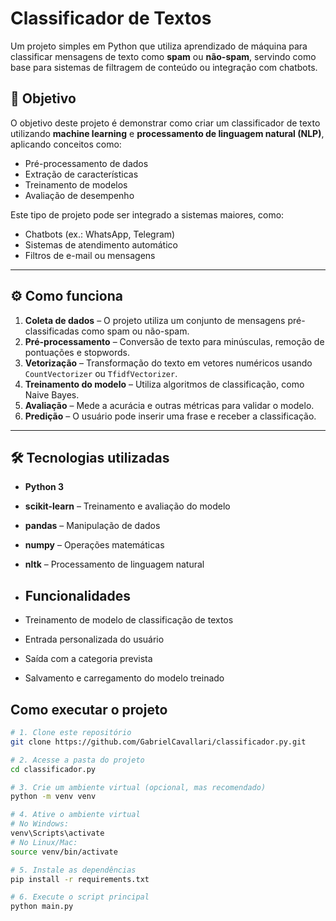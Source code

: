 # Classificador de Textos

Um projeto simples em Python que utiliza aprendizado de máquina para classificar mensagens de texto como **spam** ou **não-spam**, servindo como base para sistemas de filtragem de conteúdo ou integração com chatbots.

## 📌 Objetivo
O objetivo deste projeto é demonstrar como criar um classificador de texto utilizando **machine learning** e **processamento de linguagem natural (NLP)**, aplicando conceitos como:
- Pré-processamento de dados
- Extração de características
- Treinamento de modelos
- Avaliação de desempenho

Este tipo de projeto pode ser integrado a sistemas maiores, como:
- Chatbots (ex.: WhatsApp, Telegram)
- Sistemas de atendimento automático
- Filtros de e-mail ou mensagens

---

## ⚙️ Como funciona
1. **Coleta de dados** – O projeto utiliza um conjunto de mensagens pré-classificadas como spam ou não-spam.
2. **Pré-processamento** – Conversão de texto para minúsculas, remoção de pontuações e stopwords.
3. **Vetorização** – Transformação do texto em vetores numéricos usando `CountVectorizer` ou `TfidfVectorizer`.
4. **Treinamento do modelo** – Utiliza algoritmos de classificação, como Naive Bayes.
5. **Avaliação** – Mede a acurácia e outras métricas para validar o modelo.
6. **Predição** – O usuário pode inserir uma frase e receber a classificação.

---

## 🛠 Tecnologias utilizadas
- **Python 3**
- **scikit-learn** – Treinamento e avaliação do modelo
- **pandas** – Manipulação de dados
- **numpy** – Operações matemáticas
- **nltk** – Processamento de linguagem natural

- ## Funcionalidades
- Treinamento de modelo de classificação de textos
- Entrada personalizada do usuário
- Saída com a categoria prevista
- Salvamento e carregamento do modelo treinado

## Como executar o projeto

```bash
# 1. Clone este repositório
git clone https://github.com/GabrielCavallari/classificador.py.git

# 2. Acesse a pasta do projeto
cd classificador.py

# 3. Crie um ambiente virtual (opcional, mas recomendado)
python -m venv venv

# 4. Ative o ambiente virtual
# No Windows:
venv\Scripts\activate
# No Linux/Mac:
source venv/bin/activate

# 5. Instale as dependências
pip install -r requirements.txt

# 6. Execute o script principal
python main.py
